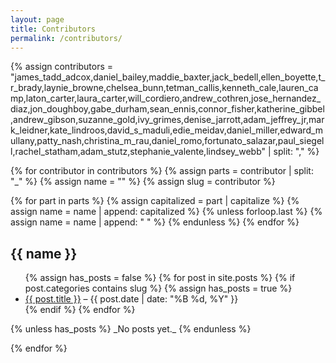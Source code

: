 ```yaml
---
layout: page
title: Contributors
permalink: /contributors/
---
```


{% assign contributors = "james_tadd_adcox,daniel_bailey,maddie_baxter,jack_bedell,ellen_boyette,t_r_brady,laynie_browne,chelsea_bunn,tetman_callis,kenneth_cale,lauren_camp,laton_carter,laura_carter,will_cordiero,andrew_cothren,jose_hernandez_diaz,jon_doughboy,gabe_durham,sean_ennis,connor_fisher,katherine_gibbel,andrew_gibson,suzanne_gold,ivy_grimes,denise_jarrott,adam_jeffrey_jr,mark_leidner,kate_lindroos,david_s_maduli,edie_meidav,daniel_miller,edward_mullany,patty_nash,christina_m_rau,daniel_romo,fortunato_salazar,paul_siegell,rachel_statham,adam_stutz,stephanie_valente,lindsey_webb" | split: "," %}

{% for contributor in contributors %}
  {% assign parts = contributor | split: "_" %}
  {% assign name = "" %}
  {% assign slug = contributor %}

  {% for part in parts %}
    {% assign capitalized = part | capitalize %}
    {% assign name = name | append: capitalized %}
    {% unless forloop.last %}
      {% assign name = name | append: " " %}
    {% endunless %}
  {% endfor %}

## {{ name }}

<ul>
  {% assign has_posts = false %}
  {% for post in site.posts %}
    {% if post.categories contains slug %}
      {% assign has_posts = true %}
      <li>
        <a href="{{ post.url }}">{{ post.title }}</a> – {{ post.date | date: "%B %d, %Y" }}
      </li>
    {% endif %}
  {% endfor %}
</ul>
{% unless has_posts %}
_No posts yet._
{% endunless %}

{% endfor %}
